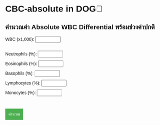 # CBC-absolute in DOG🐶
<!DOCTYPE html>
<html lang="th">
<head>
  <meta charset="UTF-8">
  <meta name="viewport" content="width=device-width, initial-scale=1.0">
  <title>WBC Differential Calculator</title>
  <style>
    body { font-family: Arial, sans-serif; padding: 20px; }
    input { width: 80px; margin-bottom: 10px; }
    button { padding: 10px; background-color: #4CAF50; color: white; border: none; cursor: pointer; }
    button:hover { background-color: #45a049; }
    table { border-collapse: collapse; margin-top: 20px; width: 100%; }
    td, th { border: 1px solid #ccc; padding: 8px; text-align: center; }
  </style>
</head>
<body>
  <h2>คำนวณค่า Absolute WBC Differential พร้อมช่วงค่าปกติ</h2>

  <label>WBC (x1,000): <input type="number" id="wbc" step="0.01"></label><br><br>
  <label>Neutrophils (%): <input type="number" id="neu" step="0.1"></label><br>
  <label>Eosinophils (%): <input type="number" id="eos" step="0.1"></label><br>
  <label>Basophils (%): <input type="number" id="baso" step="0.1"></label><br>
  <label>Lymphocytes (%): <input type="number" id="lymph" step="0.1"></label><br>
  <label>Monocytes (%): <input type="number" id="mono" step="0.1"></label><br><br>

  <button onclick="calculate()">คำนวณ</button>

  <div id="result"></div>

  <script>
    function calculate() {
      const wbcInput = parseFloat(document.getElementById("wbc").value) * 1000; // คูณ 1,000
      const neu = parseFloat(document.getElementById("neu").value);
      const eos = parseFloat(document.getElementById("eos").value);
      const baso = parseFloat(document.getElementById("baso").value);
      const lymph = parseFloat(document.getElementById("lymph").value);
      const mono = parseFloat(document.getElementById("mono").value);

      // ช่วงค่าปกติเป็นเปอร์เซ็นต์
      const normalPercent = {
        neu: [51, 84],
        eos: [0, 1],
        baso: [0, 1],
        lymph: [8, 38],
        mono: [1, 9]
      };

      const resultHTML = `
        <table>
          <tr><th>เซลล์</th><th>Absolute (เซลล์/µL)</th><th>ช่วงค่าปกติ (เซลล์/µL)</th></tr>
          <tr><td>Neutrophils (${neu}%)</td><td>${Math.round(wbcInput * neu / 100)}</td><td>${Math.round(wbcInput * normalPercent.neu[0]/100)} - ${Math.round(wbcInput * normalPercent.neu[1]/100)}</td></tr>
          <tr><td>Eosinophils (${eos}%)</td><td>${Math.round(wbcInput * eos / 100)}</td><td>${Math.round(wbcInput * normalPercent.eos[0]/100)} - ${Math.round(wbcInput * normalPercent.eos[1]/100)}</td></tr>
          <tr><td>Basophils (${baso}%)</td><td>${Math.round(wbcInput * baso / 100)}</td><td>${Math.round(wbcInput * normalPercent.baso[0]/100)} - ${Math.round(wbcInput * normalPercent.baso[1]/100)}</td></tr>
          <tr><td>Lymphocytes (${lymph}%)</td><td>${Math.round(wbcInput * lymph / 100)}</td><td>${Math.round(wbcInput * normalPercent.lymph[0]/100)} - ${Math.round(wbcInput * normalPercent.lymph[1]/100)}</td></tr>
          <tr><td>Monocytes (${mono}%)</td><td>${Math.round(wbcInput * mono / 100)}</td><td>${Math.round(wbcInput * normalPercent.mono[0]/100)} - ${Math.round(wbcInput * normalPercent.mono[1]/100)}</td></tr>
        </table>
      `;
      document.getElementById("result").innerHTML = resultHTML;
    }
  </script>
</body>
</html>
